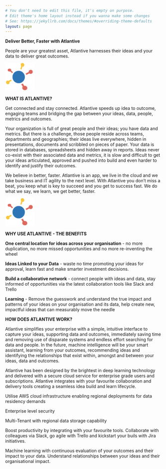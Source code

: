 ```yaml
---
# You don't need to edit this file, it's empty on purpose.
# Edit theme's home layout instead if you wanna make some changes
# See: https://jekyllrb.com/docs/themes/#overriding-theme-defaults
layout: page
---
```



**Deliver Better, Faster with Atlantive**

People are your greatest asset, Atlantive harnesses their ideas and your data to deliver great outcomes.

![Connect](/assets/central2.png) 

**WHAT IS ATLANTIVE?**

Get connected and stay connected. Atlantive speeds up idea to outcome, engaging teams and bridging the gap between your ideas, data, people, metrics and outcomes. 

Your organization is full of great people and their ideas; you have data and metrics. But there is a challenge, those people reside across teams, departments and geographies; their ideas live everywhere, hidden in presentations, documents and scribbled on pieces of paper.  Your data is stored in databases, spreadsheets and hidden away in reports.  Ideas never co-exist with their associated data and metrics, it is slow and difficult to get your ideas articulated, approved and pushed into build and even harder to identify and justify their outcomes.  

We believe in better, faster.  Atlantive is an app, we live in the cloud and we take business and IT agility to the next level.  With Atlantive you don’t miss a beat, you keep what is key to succeed and you get to success fast.  We do what we say, we learn, we get better, faster.

![Connect](/assets/central2.png) 

**WHY USE ATLANTIVE - THE BENEFITS**

**One central location for ideas across your organisation** - no more duplication, no more missed opportunities and no more re-inventing the wheel

**Ideas Linked to your Data** - waste no time promoting your ideas for approval, learn fast and make smarter investment decisions.

**Build a collaborative network** - connect people with ideas and data, stay informed of opportunities via the latest collaboration tools like Slack and Trello

**Learning** - Remove the guesswork and understand the true impact and patterns of your ideas on your organisation and its data, help create new, impactful ideas that can measurably move the needle

**HOW DOES ATLANTIVE WORK?**

Atlantive simplifies your enterprise with a simple, intuitive interface to capture your ideas, supporting data and outcomes, immediately saving time and removing use of disparate systems and endless effort searching for data and people. In the future, machine intelligence will be your smart assistant, learning from your outcomes, recommending ideas and identifying the relationships that exist within, amongst and between your ideas, data and outcomes.  

Atlantive has been designed by the brightest in deep learning technology and delivered with a secure cloud service for enterprise grade users and subscriptions.  Atlantive integrates with your favourite collaboration and delivery tools creating a seamless idea build and learn lifecycle.

Utilise AWS cloud infrastructure enabling regional deployments for data residency demands 

Enterprise level security

Multi-Tenant with regional data storage capability

Boost productivity by integrating with your favourite tools.  Collaborate with colleagues via Slack, go agile with Trello and kickstart your buils with Jira initiatives.

Machine learning with continuous evaluation of your outcomes and their impact to your data.  Understand relationships between your ideas and their organisational impact.




